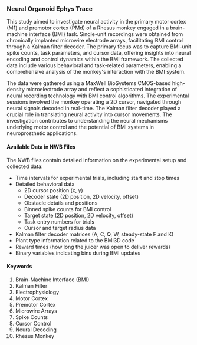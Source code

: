 ### Neural Organoid Ephys Trace

This study aimed to investigate neural activity in the primary motor cortex (M1) and premotor cortex (PMd) of a Rhesus monkey engaged in a brain-machine interface (BMI) task. Single-unit recordings were obtained from chronically implanted microwire electrode arrays, facilitating BMI control through a Kalman filter decoder. The primary focus was to capture BMI-unit spike counts, task parameters, and cursor data, offering insights into neural encoding and control dynamics within the BMI framework. The collected data include various behavioral and task-related parameters, enabling a comprehensive analysis of the monkey's interaction with the BMI system.

The data were gathered using a MaxWell BioSystems CMOS-based high-density microelectrode array and reflect a sophisticated integration of neural recording technology with BMI control algorithms. The experimental sessions involved the monkey operating a 2D cursor, navigated through neural signals decoded in real-time. The Kalman filter decoder played a crucial role in translating neural activity into cursor movements. The investigation contributes to understanding the neural mechanisms underlying motor control and the potential of BMI systems in neuroprosthetic applications.

#### Available Data in NWB Files

The NWB files contain detailed information on the experimental setup and collected data:
- Time intervals for experimental trials, including start and stop times
- Detailed behavioral data 
  - 2D cursor position (x, y)
  - Decoder state (2D position, 2D velocity, offset)
  - Obstacle details and positions
  - Binned spike counts for BMI control
  - Target state (2D position, 2D velocity, offset)
  - Task entry numbers for trials
  - Cursor and target radius data
- Kalman filter decoder matrices (A, C, Q, W, steady-state F and K)
- Plant type information related to the BMI3D code
- Reward times (how long the juicer was open to deliver rewards)
- Binary variables indicating bins during BMI updates

#### Keywords

1. Brain-Machine Interface (BMI)
2. Kalman Filter
3. Electrophysiology
4. Motor Cortex
5. Premotor Cortex
6. Microwire Arrays
7. Spike Counts
8. Cursor Control
9. Neural Decoding
10. Rhesus Monkey